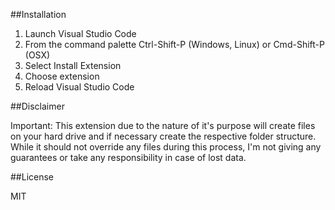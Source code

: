 

##Installation

1. Launch Visual Studio Code
2. From the command palette Ctrl-Shift-P (Windows, Linux) or Cmd-Shift-P (OSX)
3. Select Install Extension
4. Choose extension
5. Reload Visual Studio Code


##Disclaimer

Important: This extension due to the nature of it's purpose will create
files on your hard drive and if necessary create the respective folder structure.
While it should not override any files during this process, I'm not giving any guarantees
or take any responsibility in case of lost data.


##License

MIT